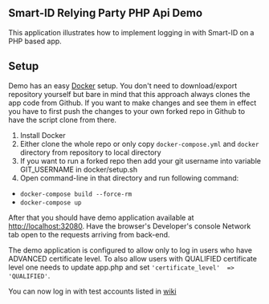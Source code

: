 Smart-ID Relying Party PHP Api Demo
------------------

This application illustrates how to implement logging in with Smart-ID on a PHP based app.

Setup
------------
Demo has an easy [Docker](https://www.docker.com/what-docker) setup.
You don't need to download/export repository yourself but bare in mind that this approach always clones the app code from Github.
If you want to make changes and see them in effect you have to first push the changes to your own forked repo in Github to have the script clone from there.

1. Install Docker
2. Either clone the whole repo or only copy `docker-compose.yml` and `docker` directory from repository to local directory
3. If you want to run a forked repo then add your git username into variable GIT_USERNAME in docker/setup.sh
3. Open command-line in that directory and run following command:
  * `docker-compose build --force-rm`
  * `docker-compose up`

After that you should have demo application available at [http://localhost:32080](http://localhost:32080).
Have the browser's Developer's console Network tab open to the requests arriving from back-end.

The demo application is configured to allow only to log in users who have ADVANCED certificate level.
To also allow users with QUALIFIED certificate level one needs to update app.php and set  `'certificate_level'  => 'QUALIFIED'`.


You can now log in with test accounts listed in 
[wiki](https://github.com/SK-EID/smart-id-documentation/wiki/Environment-technical-parameters#accounts)